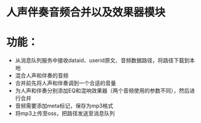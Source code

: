 # 人声伴奏音频合并以及效果器模块   

# 功能：  

- 从消息队列服务中接收dataid、userid原文、音频数据路径，将路径下载到本地
- 混合人声和伴奏的音频
- 合并前先将人声和伴奏调到一个合适的音量
- 为人声和伴奏分别添加EQ和混响效果器（两个音频使用的参数不同），然后进行合并
- 音频需要添加meta标记，保存为mp3格式
- 将mp3上传至oss，把路径发送至消息队列
